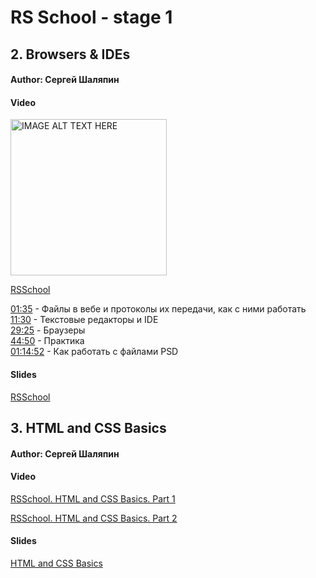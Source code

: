 # RS School - stage 1

## 2. Browsers & IDEs

#### Author: Сергей Шаляпин

#### Video

<a href="https://www.youtube.com/watch?v=soN8Qxe56Zw&list=PLe--kalBDwjj81fKdWlvpLsizajSAK-lh&index=9
" target="_blank"><img src="https://s3.amazonaws.com/media-p.slid.es/thumbnails/55c7b09d9088b77a8c71d48bf7d20777/thumb.jpg?1550655531" 
alt="IMAGE ALT TEXT HERE" width="250" height="250"/></a>

[RSSchool](https://www.youtube.com/watch?v=soN8Qxe56Zw&list=PLe--kalBDwjj81fKdWlvpLsizajSAK-lh&index=9 "Browsers & IDEs")

[01:35](https://youtu.be/soN8Qxe56Zw?t=95) - Файлы в вебе и протоколы их передачи, как с ними работать  
[11:30](https://youtu.be/soN8Qxe56Zw?t=690) - Текстовые редакторы и IDE  
[29:25](https://youtu.be/soN8Qxe56Zw?t=1765) - Браузеры  
[44:50](https://youtu.be/soN8Qxe56Zw?t=2690) - Практика  
[01:14:52](https://youtu.be/soN8Qxe56Zw?t=4492) - Как работать с файлами PSD  

#### Slides

[RSSchool](https://slides.com/sergeyshalyapin/front-end#/ "Browsers & IDEs")

## 3. HTML and CSS Basics

#### Author: Сергей Шаляпин

#### Video

[RSSchool. HTML and CSS Basics. Part 1](https://www.youtube.com/watch?v=FCuMPo-omJ4&list=PLe--kalBDwjhni4LpATaJscPwZUudxVHS&index=4 "HTML and CSS Basics. Part 1")

[RSSchool. HTML and CSS Basics. Part 2](https://www.youtube.com/watch?v=OOVayP9HDTg&list=PLe--kalBDwjhni4LpATaJscPwZUudxVHS&index=5 "HTML and CSS Basics. Part 2")

#### Slides

[HTML and CSS Basics](https://slides.com/sergeyshalyapin/html_css_basics#/ "HTML and CSS Basics")
